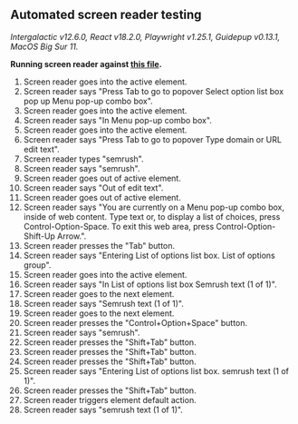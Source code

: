 ## Automated screen reader testing

_Intergalactic v12.6.0, React v18.2.0, Playwright v1.25.1,
Guidepup v0.13.1, MacOS Big Sur 11._

**Running screen reader against [this file](https://github.com/semrush/intergalactic/blob/master/website/docs/components/auto-tips/examples/autosuggest.jsx).**

1. Screen reader goes into the active element.
2. Screen reader says "Press Tab to go to popover Select option list box pop up Menu pop-up combo box".
3. Screen reader goes into the active element.
4. Screen reader says "In Menu pop-up combo box".
5. Screen reader goes into the active element.
6. Screen reader says "Press Tab to go to popover Type domain or URL edit text".
7. Screen reader types "semrush".
8. Screen reader says "semrush".
9. Screen reader goes out of active element.
10. Screen reader says "Out of edit text".
11. Screen reader goes out of active element.
12. Screen reader says "You are currently on a Menu pop-up combo box, inside of web content. Type text or, to display a list of choices, press Control-Option-Space. To exit this web area, press Control-Option-Shift-Up Arrow.".
13. Screen reader presses the "Tab" button.
14. Screen reader says "Entering List of options list box. List of options group".
15. Screen reader goes into the active element.
16. Screen reader says "In List of options list box Semrush text (1 of 1)".
17. Screen reader goes to the next element.
18. Screen reader says "Semrush text (1 of 1)".
19. Screen reader goes to the next element.
20. Screen reader presses the "Control+Option+Space" button.
21. Screen reader says "semrush".
22. Screen reader presses the "Shift+Tab" button.
23. Screen reader presses the "Shift+Tab" button.
24. Screen reader presses the "Shift+Tab" button.
25. Screen reader says "Entering List of options list box. semrush text (1 of 1)".
26. Screen reader presses the "Shift+Tab" button.
27. Screen reader triggers element default action.
28. Screen reader says "semrush text (1 of 1)".
